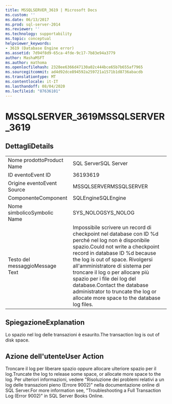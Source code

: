 ```yaml
---
title: MSSQLSERVER_3619 | Microsoft Docs
ms.custom: ''
ms.date: 06/13/2017
ms.prod: sql-server-2014
ms.reviewer: ''
ms.technology: supportability
ms.topic: conceptual
helpviewer_keywords:
- 3619 (Database Engine error)
ms.assetid: 7d94f8d9-65ca-4fde-9c17-7b83e94a3779
author: MashaMSFT
ms.author: mathoma
ms.openlocfilehash: 2328ee6366d47130a02c444bce65b7b655af7965
ms.sourcegitcommit: ad4d92dce894592a259721a1571b1d8736abacdb
ms.translationtype: MT
ms.contentlocale: it-IT
ms.lasthandoff: 08/04/2020
ms.locfileid: "87636101"
---
```

# <a name="mssqlserver_3619"></a><span data-ttu-id="e7ac4-102">MSSQLSERVER_3619</span><span class="sxs-lookup"><span data-stu-id="e7ac4-102">MSSQLSERVER_3619</span></span>
    
## <a name="details"></a><span data-ttu-id="e7ac4-103">Dettagli</span><span class="sxs-lookup"><span data-stu-id="e7ac4-103">Details</span></span>  
  
|||  
|-|-|  
|<span data-ttu-id="e7ac4-104">Nome prodotto</span><span class="sxs-lookup"><span data-stu-id="e7ac4-104">Product Name</span></span>|<span data-ttu-id="e7ac4-105">SQL Server</span><span class="sxs-lookup"><span data-stu-id="e7ac4-105">SQL Server</span></span>|  
|<span data-ttu-id="e7ac4-106">ID evento</span><span class="sxs-lookup"><span data-stu-id="e7ac4-106">Event ID</span></span>|<span data-ttu-id="e7ac4-107">3619</span><span class="sxs-lookup"><span data-stu-id="e7ac4-107">3619</span></span>|  
|<span data-ttu-id="e7ac4-108">Origine evento</span><span class="sxs-lookup"><span data-stu-id="e7ac4-108">Event Source</span></span>|<span data-ttu-id="e7ac4-109">MSSQLSERVER</span><span class="sxs-lookup"><span data-stu-id="e7ac4-109">MSSQLSERVER</span></span>|  
|<span data-ttu-id="e7ac4-110">Componente</span><span class="sxs-lookup"><span data-stu-id="e7ac4-110">Component</span></span>|<span data-ttu-id="e7ac4-111">SQLEngine</span><span class="sxs-lookup"><span data-stu-id="e7ac4-111">SQLEngine</span></span>|  
|<span data-ttu-id="e7ac4-112">Nome simbolico</span><span class="sxs-lookup"><span data-stu-id="e7ac4-112">Symbolic Name</span></span>|<span data-ttu-id="e7ac4-113">SYS_NOLOG</span><span class="sxs-lookup"><span data-stu-id="e7ac4-113">SYS_NOLOG</span></span>|  
|<span data-ttu-id="e7ac4-114">Testo del messaggio</span><span class="sxs-lookup"><span data-stu-id="e7ac4-114">Message Text</span></span>|<span data-ttu-id="e7ac4-115">Impossibile scrivere un record di checkpoint nel database con ID %d perché nel log non è disponibile spazio.</span><span class="sxs-lookup"><span data-stu-id="e7ac4-115">Could not write a checkpoint record in database ID %d because the log is out of space.</span></span> <span data-ttu-id="e7ac4-116">Rivolgersi all'amministratore di sistema per troncare il log o per allocare più spazio per i file dei log del database.</span><span class="sxs-lookup"><span data-stu-id="e7ac4-116">Contact the database administrator to truncate the log or allocate more space to the database log files.</span></span>|  
  
## <a name="explanation"></a><span data-ttu-id="e7ac4-117">Spiegazione</span><span class="sxs-lookup"><span data-stu-id="e7ac4-117">Explanation</span></span>  
 <span data-ttu-id="e7ac4-118">Lo spazio nel log delle transazioni è esaurito.</span><span class="sxs-lookup"><span data-stu-id="e7ac4-118">The transaction log is out of disk space.</span></span>  
  
## <a name="user-action"></a><span data-ttu-id="e7ac4-119">Azione dell'utente</span><span class="sxs-lookup"><span data-stu-id="e7ac4-119">User Action</span></span>  
 <span data-ttu-id="e7ac4-120">Troncare il log per liberare spazio oppure allocare ulteriore spazio per il log.</span><span class="sxs-lookup"><span data-stu-id="e7ac4-120">Truncate the log to release some space, or allocate more space to the log.</span></span> <span data-ttu-id="e7ac4-121">Per ulteriori informazioni, vedere "Risoluzione dei problemi relativi a un log delle transazioni pieno (Errore 9002)" nella documentazione online di SQL Server.</span><span class="sxs-lookup"><span data-stu-id="e7ac4-121">For more information see, "Troubleshooting a Full Transaction Log (Error 9002)" in SQL Server Books Online.</span></span>  
  
  
